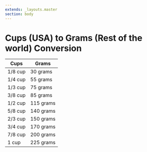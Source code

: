 ```yaml
---
extends: _layouts.master
section: body
---
```


# Cups (USA) to Grams (Rest of the world) Conversion

Cups        | Grams
----        | -----
1/8	cup     | 30 grams
1/4	cup     | 55 grams
1/3	cup     | 75 grams
3/8	cup     | 85 grams
1/2	cup     | 115 grams
5/8	cup     | 140 grams
2/3	cup     | 150 grams
3/4	cup     | 170 grams
7/8	cup     | 200 grams
1 cup       | 225 grams
